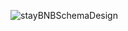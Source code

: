 ![stayBNBSchemaDesign](https://github.com/CaseySweet/stayBNB/assets/120260407/e2c7ed65-4daf-4a58-a3f5-31a6cf9495c5)
